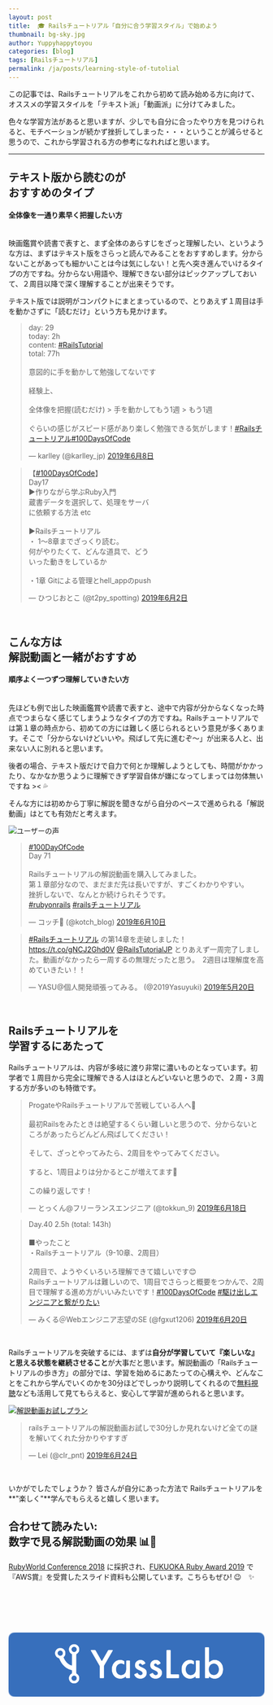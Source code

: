 ```yaml
---
layout: post
title:  🎓 Railsチュートリアル「自分に合う学習スタイル」で始めよう
thumbnail: bg-sky.jpg
author: Yuppyhappytoyou
categories: [blog]
tags: [Railsチュートリアル]
permalink: /ja/posts/learning-style-of-tutolial
---
```


この記事では、Railsチュートリアルをこれから初めて読み始める方に向けて、オススメの学習スタイルを「テキスト派」「動画派」に分けてみました。

色々な学習方法があると思いますが、少しでも自分に合ったやり方を見つけられると、モチベーションが続かず挫折してしまった・・・ということが減らせると思うので、これから学習される方の参考になれればと思います。

-----

## テキスト版から読むのが<br>おすすめのタイプ

#### **全体像を一通り素早く把握したい方**
<br>
映画鑑賞や読書で表すと、まず全体のあらすじをざっと理解したい、というような方は、まずはテキスト版をさらっと読んでみることをおすすめします。分からないことがあっても細かいことは今は気にしない！と先へ突き進んでいけるタイプの方ですね。分からない用語や、理解できない部分はピックアップしておいて、２周目以降で深く理解することが出来そうです。

テキスト版では説明がコンパクトにまとまっているので、とりあえず１周目は手を動かさずに「読むだけ」という方も見かけます。

<blockquote class="twitter-tweet tw-align-center" data-lang="ja"><p lang="ja" dir="ltr">day: 29<br>today: 2h<br>content: <a href="https://twitter.com/hashtag/RailsTutorial?src=hash&amp;ref_src=twsrc%5Etfw">#RailsTutorial</a><br>total: 77h<br><br>意図的に手を動かして勉強してないです<br><br>経験上、 <br><br>全体像を把握(読むだけ) &gt; 手を動かしてもう1週 &gt; もう1週<br><br>ぐらいの感じがスピード感があり楽しく勉強できる気がします！<a href="https://twitter.com/hashtag/Rails%E3%83%81%E3%83%A5%E3%83%BC%E3%83%88%E3%83%AA%E3%82%A2%E3%83%AB?src=hash&amp;ref_src=twsrc%5Etfw">#Railsチュートリアル</a><a href="https://twitter.com/hashtag/100DaysOfCode?src=hash&amp;ref_src=twsrc%5Etfw">#100DaysOfCode</a></p>&mdash; karlley (@karlley_jp) <a href="https://twitter.com/karlley_jp/status/1137494455705956352?ref_src=twsrc%5Etfw">2019年6月8日</a></blockquote>

<blockquote class="twitter-tweet tw-align-center" data-lang="ja"><p lang="ja" dir="ltr">【<a href="https://twitter.com/hashtag/100DaysOfCode?src=hash&amp;ref_src=twsrc%5Etfw">#100DaysOfCode</a>】<br>Day17 <br>▶作りながら学ぶRuby入門<br>    蔵書データを選択して、処理をサーバ<br>    に依頼する方法 etc<br><br>▶Railsチュートリアル<br>   ・ 1～8章までざっくり読む。<br>    何がやりたくて、どんな道具で、どう<br>    いった動きをしているか<br><br>   ・1章 Gitによる管理とhell_appのpush</p>&mdash; ひつじおとこ (@t2py_spotting) <a href="https://twitter.com/t2py_spotting/status/1135209328984510466?ref_src=twsrc%5Etfw">2019年6月2日</a></blockquote>

<br>

## こんな方は<br>解説動画と一緒がおすすめ

#### **順序よく一つずつ理解していきたい方**
<br>
先ほども例で出した映画鑑賞や読書で表すと、途中で内容が分からなくなった時点でつまらなく感じてしまうようなタイプの方ですね。Railsチュートリアルでは第１章の時点から、初めての方には難しく感じられるという意見が多くあります。そこで「分からないけどいいや。飛ばして先に進むぞ〜」が出来る人と、出来ない人に別れると思います。

後者の場合、テキスト版だけで自力で何とか理解しようとしても、時間がかかったり、なかなか思うように理解できず学習自体が嫌になってしまっては勿体無いですね >< 💦

そんな方には初めから丁寧に解説を聞きながら自分のペースで進められる「解説動画」はとても有効だと考えます。

![ユーザーの声](https://i.gyazo.com/9d3757e8b267da79e3634d05d515cd75.png)

<blockquote class="twitter-tweet tw-align-center" data-lang="ja"><p lang="ja" dir="ltr"><a href="https://twitter.com/hashtag/100DayOfCode?src=hash&amp;ref_src=twsrc%5Etfw">#100DayOfCode</a><br>Day 71<br><br>Railsチュートリアルの解説動画を購入してみました。<br>第１章部分なので、まだまだ先は長いですが、すごくわかりやすい。<br>挫折しないで、なんとか続けられそうです。<br> <a href="https://twitter.com/hashtag/rubyonrails?src=hash&amp;ref_src=twsrc%5Etfw">#rubyonrails</a> <a href="https://twitter.com/hashtag/rails%E3%83%81%E3%83%A5%E3%83%BC%E3%83%88%E3%83%AA%E3%82%A2%E3%83%AB?src=hash&amp;ref_src=twsrc%5Etfw">#railsチュートリアル</a></p>&mdash; コッチ🍏 (@kotch_blog) <a href="https://twitter.com/kotch_blog/status/1138092802775011329?ref_src=twsrc%5Etfw">2019年6月10日</a></blockquote>

<blockquote class="twitter-tweet tw-align-center" data-lang="ja"><p lang="ja" dir="ltr"><a href="https://twitter.com/hashtag/Rails%E3%83%81%E3%83%A5%E3%83%BC%E3%83%88%E3%83%AA%E3%82%A2%E3%83%AB?src=hash&amp;ref_src=twsrc%5Etfw">#Railsチュートリアル</a> の第14章を走破しました！ <a href="https://t.co/gNCJ2Ghd0V">https://t.co/gNCJ2Ghd0V</a> <a href="https://twitter.com/RailsTutorialJP?ref_src=twsrc%5Etfw">@RailsTutorialJP</a> とりあえず一周完了しました。動画がなかったら一周するの無理だったと思う。　2週目は理解度を高めていきたい！！</p>&mdash; YASU@個人開発頑張ってみる。 (@2019Yasuyuki) <a href="https://twitter.com/2019Yasuyuki/status/1130355717708193792?ref_src=twsrc%5Etfw">2019年5月20日</a></blockquote>

<br>

## Railsチュートリアルを<br>学習するにあたって

Railsチュートリアルは、内容が多岐に渡り非常に濃いものとなっています。初学者で１周目から完全に理解できる人はほとんどいないと思うので、２周・３周する方が多いのも特徴です。

<blockquote class="twitter-tweet tw-align-center" data-lang="ja"><p lang="ja" dir="ltr">ProgateやRailsチュートリアルで苦戦している人へ🙏<br><br>最初Railsをみたときは絶望するくらい難しいと思うので、分からないところがあったらどんどん飛ばしてください！<br><br>そして、ざっとやってみたら、2周目をやってみてください。<br><br>すると、1周目よりは分かるとこが増えてます🙏<br><br>この繰り返しです！</p>&mdash; とっくん@フリーランスエンジニア (@tokkun_9) <a href="https://twitter.com/tokkun_9/status/1140982833436958721?ref_src=twsrc%5Etfw">2019年6月18日</a></blockquote>

<blockquote class="twitter-tweet tw-align-center" data-lang="ja"><p lang="ja" dir="ltr">Day.40  2.5h (total: 143h)<br><br>■やったこと<br>・Railsチュートリアル（9-10章、2周目）<br><br>2周目で、ようやくいろいろ理解できて嬉しいです😊<br>Railsチュートリアルは難しいので、1周目でさらっと概要をつかんで、2周目で理解する進め方がいいみたいです！<a href="https://twitter.com/hashtag/100DaysOfCode?src=hash&amp;ref_src=twsrc%5Etfw">#100DaysOfCode</a> <a href="https://twitter.com/hashtag/%E9%A7%86%E3%81%91%E5%87%BA%E3%81%97%E3%82%A8%E3%83%B3%E3%82%B8%E3%83%8B%E3%82%A2%E3%81%A8%E7%B9%8B%E3%81%8C%E3%82%8A%E3%81%9F%E3%81%84?src=hash&amp;ref_src=twsrc%5Etfw">#駆け出しエンジニアと繋がりたい</a></p>&mdash; みくる＠Webエンジニア志望のSE (@fgxut1206) <a href="https://twitter.com/fgxut1206/status/1141731549504688128?ref_src=twsrc%5Etfw">2019年6月20日</a></blockquote>

<br>

Railsチュートリアルを突破するには、まずは**自分が学習していて『楽しいな』と思える状態を継続させること**が大事だと思います。解説動画の「Railsチュートリアルの歩き方」の部分では、学習を始めるにあたっての心構えや、どんなことをこれから学んでいくのかを30分ほどでしっかり説明してくれるので[無料視聴](https://railstutorial.jp/trial)なども活用して見てもらえると、安心して学習が進められると思います。

[![解説動画お試しプラン](https://i.gyazo.com/ea707fa573eb0941ad6fb1305ef012b7.png)](https://railstutorial.jp/trial)

<blockquote class="twitter-tweet tw-align-center" data-lang="ja"><p lang="ja" dir="ltr">railsチュートリアルの解説動画お試しで30分しか見れないけど全ての謎を解いてくれた分かりやすすぎ</p>&mdash; Lei (@clr_pnt) <a href="https://twitter.com/clr_pnt/status/1143085774134370304?ref_src=twsrc%5Etfw">2019年6月24日</a></blockquote>

<br>

いかがでしたでしょうか？ 皆さんが自分にあった方法で Railsチュートリアルを**"楽しく"**学んでもらえると嬉しく思います。

## 合わせて読みたい: <br>数字で見る解説動画の効果 📊👀

[RubyWorld Conference 2018](https://2018.rubyworld-conf.org/) に採択され、[FUKUOKA Ruby Award 2019](http://www.digitalfukuoka.jp/events/185) で『AWS賞』を受賞したスライド資料も公開しています。こちらもぜひ! 😉　✨

<div style="margin-bottom: 100px;">
  <script async class="speakerdeck-embed" data-id="350f0ee859ee4e10952b911491a24049" data-ratio="1.33333333333333" src="//speakerdeck.com/assets/embed.js"></script>
</div>



[![YassLab Inc.](/img/logos/800x200.png)](/)


